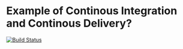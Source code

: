 # Example of Continous Integration and Continous Delivery? 

[![Build Status](https://travis-ci.com/nidhimj22/ruby-sample.svg?token=zprqwhnYTbkLJMHQFtZk&branch=master)](https://travis-ci.com/nidhimj22/ruby-sample)
